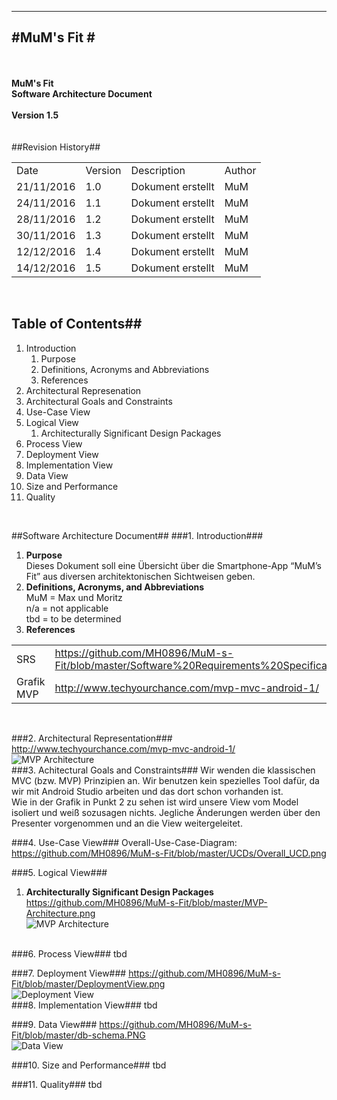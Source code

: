 ----------
#MuM's Fit #
----------
<br><br>
**MuM's Fit**  
**Software Architecture Document**  
<br>
**Version 1.5**
<br><br><br>
##Revision History##
<table>
	<tr>
		<td>Date</td><td>Version</td><td>Description</td><td>Author</td>
	</tr>
<tr>
		<td>21/11/2016</td><td>1.0</td><td>Dokument erstellt</td><td>MuM</td>
	</tr>
<tr>
		<td>24/11/2016</td><td>1.1</td><td>Dokument erstellt</td><td>MuM</td>
	</tr>
<tr>
		<td>28/11/2016</td><td>1.2</td><td>Dokument erstellt</td><td>MuM</td>
	</tr>
<tr>
		<td>30/11/2016</td><td>1.3</td><td>Dokument erstellt</td><td>MuM</td>
	</tr>
<tr>
		<td>12/12/2016</td><td>1.4</td><td>Dokument erstellt</td><td>MuM</td>
	</tr>
<tr>
		<td>14/12/2016</td><td>1.5</td><td>Dokument erstellt</td><td>MuM</td>
	</tr>
</table>
</center>
<br>

## Table of Contents##
1. Introduction
	1. Purpose
	2. Definitions, Acronyms and Abbreviations
	3. References
4. Architectural Represenation
5. Architectural Goals and Constraints
6. Use-Case View
7. Logical View
	1. Architecturally Significant Design Packages
2. Process View
3. Deployment View
4. Implementation View
5. Data View
6. Size and Performance
7. Quality
<br>

##Software Architecture Document##
###1. Introduction###
1. **Purpose**
	<br> Dieses Dokument soll eine Übersicht über die Smartphone-App “MuM’s Fit” aus diversen architektonischen Sichtweisen geben.
2. **Definitions, Acronyms, and Abbreviations**
	<br>MuM = Max und Moritz <br> n/a = not applicable<br>tbd = to be determined
3. **References**
<table>
	<tr>
	<td>SRS</td><td><a href="https://github.com/MH0896/MuM-s-Fit/blob/master/Software%20Requirements%20Specification.pdf">https://github.com/MH0896/MuM-s-Fit/blob/master/Software%20Requirements%20Specification.pdf</a></td>
	</tr>
	<tr>
	<td>Grafik MVP</td><td><a href="http://www.techyourchance.com/mvp-mvc-android-1/">http://www.techyourchance.com/mvp-mvc-android-1/</a></td>
	</tr>
</table>
<br>

###2. Architectural Representation###
<a href="http://www.techyourchance.com/mvp-mvc-android-1/">http://www.techyourchance.com/mvp-mvc-android-1/</a><br>
![MVP Architecture](https://github.com/MH0896/MuM-s-Fit/blob/master/MVP_WebGrafik.png "MVP Architecture")
<br>
###3. Achitectural Goals and Constraints###
Wir wenden die klassischen MVC (bzw. MVP) Prinzipien an. Wir benutzen kein spezielles Tool dafür, da wir mit Android Studio arbeiten und das dort schon vorhanden ist.  
Wie in der Grafik in Punkt 2 zu sehen ist wird unsere View vom Model isoliert und weiß sozusagen nichts. Jegliche Änderungen werden über den Presenter vorgenommen und an die View weitergeleitet.
<br>

###4. Use-Case View###
Overall-Use-Case-Diagram:<br>
<a href="https://github.com/MH0896/MuM-s-Fit/blob/master/UCDs/Overall_UCD.png">https://github.com/MH0896/MuM-s-Fit/blob/master/UCDs/Overall_UCD.png</a>
<br>

###5. Logical View###
1. **Architecturally Significant Design Packages**
<a href="https://github.com/MH0896/MuM-s-Fit/blob/master/MVP-Architecture.png">https://github.com/MH0896/MuM-s-Fit/blob/master/MVP-Architecture.png</a><br>
![MVP Architecture](https://github.com/MH0896/MuM-s-Fit/blob/master/MVP-Architecture.png "MVP Architecture")
<br>
###6. Process View###
tbd <br>

###7. Deployment View###
<a href="https://github.com/MH0896/MuM-s-Fit/blob/master/DeploymentView.png">https://github.com/MH0896/MuM-s-Fit/blob/master/DeploymentView.png</a><br>
![Deployment View](https://github.com/MH0896/MuM-s-Fit/blob/master/DeploymentView.png "Deployment View")
<br>
###8. Implementation View###
tbd
<br>

###9. Data View###
<a href="https://github.com/MH0896/MuM-s-Fit/blob/master/db-schema.PNG">https://github.com/MH0896/MuM-s-Fit/blob/master/db-schema.PNG</a><br>
![Data View](https://github.com/MH0896/MuM-s-Fit/blob/master/db-schema.PNG "Data View")<br>

###10. Size and Performance###
tbd<br>

###11. Quality###
tbd<br>